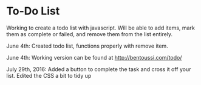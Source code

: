 To-Do List
==============

Working to create a todo list with javascript. Will be able to add items, mark them as complete or failed, and remove them from the list entirely.

June 4th: Created todo list, functions properly with remove item.

June 4th: Working version can be found at http://bentoussi.com/todo/

July 29th, 2016: Added a button to complete the task and cross it off your list. Edited the CSS a bit to tidy up
